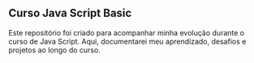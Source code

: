 ## Curso Java Script Basic 

Este repositório foi criado para acompanhar minha evolução durante o curso de Java Script. Aqui, documentarei meu aprendizado, desafios e projetos ao longo do curso.
